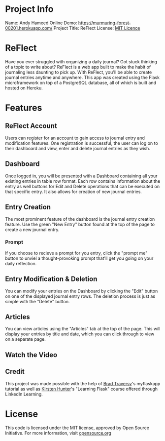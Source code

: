 # Project Info
Name: Andy Hameed
Online Demo: https://murmuring-forest-00201.herokuapp.com/
Project Title: ReFlect
License: [MIT Licence](LICENSE.md)

# ReFlect
Have you ever struggled with organizing a daily journal? Got stuck thinking of a topic to write about? ReFlect is a web app built to make the habit of journaling less daunting to pick up. With ReFlect, you'll be able to create journal entries anytime and anywhere. This app was created using the Flask microframework on top of a PostgreSQL database, all of which is built and hosted on Heroku.

# Features

## ReFlect Account

Users can register for an account to gain access to journal entry and modification features. One registration is successful, the user can log on to their dashboard and view, enter and delete journal entries as they wish.

## Dashboard

Once logged in, you will be presented with a Dashboard containing all your existing entries in table row format. Each row contains information about the entry as well buttons for Edit and Delete operations that can be executed on that specific entry. It also allows for creation of new journal entries.

## Entry Creation

The most prominent feature of the dashboard is the journal entry creation feature. Use the green "New Entry" button found at the top of the page to create a new journal entry.

### Prompt

If you choose to recieve a prompt for you entry, click the "prompt me" button to unviel a thought-provoking prompt that'll get you going on your daily reflection. 

## Entry Modification & Deletion

You can modify your entries on the Dashboard by clicking the "Edit" button on one of the displayed journal entry rows. The deletion process is just as simple with the "Delete" button.

## Articles

You can view articles using the "Articles" tab at the top of the page. This will display your entries by title and date, which you can click through to view on a separate page.

## Watch the Video

## Credit 

This project was made possible with the help of [Brad Traversy](https://github.com/bradtraversy)'s myflaskapp tutorial as well as [Kirsten Hunter](https://www.linkedin.com/in/synedra)'s "Learning Flask" course offered through LinkedIn Learning.

# License
This code is licensed under the MIT license, approved by Open Source Initiative. For more information, visit [opensource.org](https://opensource.org/licenses/MIT)
